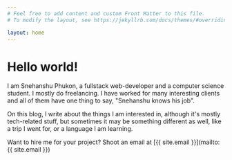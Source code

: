 ```yaml
---
# Feel free to add content and custom Front Matter to this file.
# To modify the layout, see https://jekyllrb.com/docs/themes/#overriding-theme-defaults

layout: home
---
```


<!-- About -->
# Hello world!

I am Snehanshu Phukon, a fullstack web-developer and a computer science student.
I mostly do freelancing. I have worked for many interesting clients and all
of them have one thing to say, "Snehanshu knows his job".

On this blog, I write about the things I am interested in, although it's mostly
tech-related stuff, but sometimes it may be something different as well, like a trip
I went for, or a language I am learning.

Want to hire me for your project? Shoot an email at [{{ site.email }}](mailto:{{ site.email }})
<!-- About end -->
